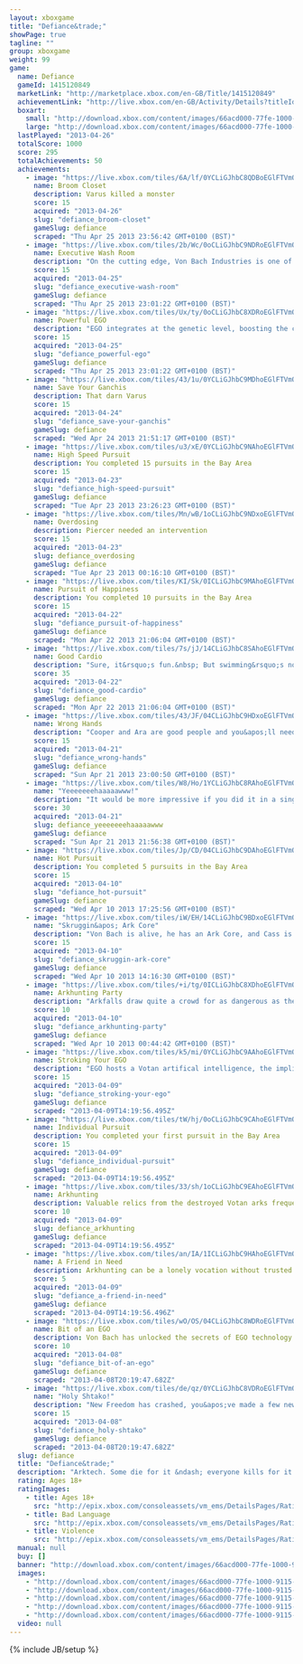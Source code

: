 ```yaml
---
layout: xboxgame
title: "Defiance&trade;"
showPage: true
tagline: ""
group: xboxgame
weight: 99
game: 
  name: Defiance
  gameId: 1415120849
  marketLink: "http://marketplace.xbox.com/en-GB/Title/1415120849"
  achievementLink: "http://live.xbox.com/en-GB/Activity/Details?titleId=1415120849"
  boxart: 
    small: "http://download.xbox.com/content/images/66acd000-77fe-1000-9115-d802545907d1/1033/boxartsm.jpg"
    large: "http://download.xbox.com/content/images/66acd000-77fe-1000-9115-d802545907d1/1033/boxartlg.jpg"
  lastPlayed: "2013-04-26"
  totalScore: 1000
  score: 295
  totalAchievements: 50
  achievements: 
    - image: "https://live.xbox.com/tiles/6A/lf/0YCLiGJhbC8QDBoEGlFTVmQxL2FjaC8wLzZkAAAAAOfn5-5wCfQ=.jpg"
      name: Broom Closet
      description: Varus killed a monster
      score: 15
      acquired: "2013-04-26"
      slug: "defiance_broom-closet"
      gameSlug: defiance
      scraped: "Thu Apr 25 2013 23:56:42 GMT+0100 (BST)"
    - image: "https://live.xbox.com/tiles/2b/Wc/0oCLiGJhbC9NDRoEGlFTVmQxL2FjaC8wLzc5AAAAAOfn5-2ztcU=.jpg"
      name: Executive Wash Room
      description: "On the cutting edge, Von Bach Industries is one of the few corporations with truly global reach"
      score: 15
      acquired: "2013-04-25"
      slug: "defiance_executive-wash-room"
      gameSlug: defiance
      scraped: "Thu Apr 25 2013 23:01:22 GMT+0100 (BST)"
    - image: "https://live.xbox.com/tiles/Ux/ty/0oCLiGJhbC8XDRoEGlFTVmQxL2FjaC8wLzdjAAAAAOfn5-1dG08=.jpg"
      name: Powerful EGO
      description: "EGO integrates at the genetic level, boosting the capabilities of the host beyond natural limits"
      score: 15
      acquired: "2013-04-25"
      slug: "defiance_powerful-ego"
      gameSlug: defiance
      scraped: "Thu Apr 25 2013 23:01:22 GMT+0100 (BST)"
    - image: "https://live.xbox.com/tiles/43/1u/0YCLiGJhbC9MDhoEGlFTVmQxL2FjaC8wLzQ4AAAAAOfn5-5Bff8=.jpg"
      name: Save Your Ganchis
      description: That darn Varus
      score: 15
      acquired: "2013-04-24"
      slug: "defiance_save-your-ganchis"
      gameSlug: defiance
      scraped: "Wed Apr 24 2013 21:51:17 GMT+0100 (BST)"
    - image: "https://live.xbox.com/tiles/u3/xE/0YCLiGJhbC9NAhoEGlFTVmQxL2FjaC8wLzg5AAAAAOfn5-5rfKc=.jpg"
      name: High Speed Pursuit
      description: You completed 15 pursuits in the Bay Area
      score: 15
      acquired: "2013-04-23"
      slug: "defiance_high-speed-pursuit"
      gameSlug: defiance
      scraped: "Tue Apr 23 2013 23:26:23 GMT+0100 (BST)"
    - image: "https://live.xbox.com/tiles/Mn/wB/1oCLiGJhbC9NDxoEGlFTVmQxL2FjaC8wLzU5AAAAAOfn5-kufC4=.jpg"
      name: Overdosing
      description: Piercer needed an intervention
      score: 15
      acquired: "2013-04-23"
      slug: defiance_overdosing
      gameSlug: defiance
      scraped: "Tue Apr 23 2013 00:16:10 GMT+0100 (BST)"
    - image: "https://live.xbox.com/tiles/KI/Sk/0ICLiGJhbC9MAhoEGlFTVmQxL2FjaC8wLzg4AAAAAOfn5-+LhDQ=.jpg"
      name: Pursuit of Happiness
      description: You completed 10 pursuits in the Bay Area
      score: 15
      acquired: "2013-04-22"
      slug: "defiance_pursuit-of-happiness"
      gameSlug: defiance
      scraped: "Mon Apr 22 2013 21:06:04 GMT+0100 (BST)"
    - image: "https://live.xbox.com/tiles/7s/jJ/14CLiGJhbC8SAhoEGlFTVmQxL2FjaC8wLzhmAAAAAOfn5-jmyPI=.jpg"
      name: Good Cardio
      description: "Sure, it&rsquo;s fun.&nbsp; But swimming&rsquo;s not the most effective means of travel&hellip;"
      score: 35
      acquired: "2013-04-22"
      slug: "defiance_good-cardio"
      gameSlug: defiance
      scraped: "Mon Apr 22 2013 21:06:04 GMT+0100 (BST)"
    - image: "https://live.xbox.com/tiles/43/JF/04CLiGJhbC9HDxoEGlFTVmQxL2FjaC8wLzUzAAAAAOfn5-xqcv8=.jpg"
      name: Wrong Hands
      description: "Cooper and Ara are good people and you&apos;ll need them now that Dark Matter has the Matrix"
      score: 15
      acquired: "2013-04-21"
      slug: "defiance_wrong-hands"
      gameSlug: defiance
      scraped: "Sun Apr 21 2013 23:00:50 GMT+0100 (BST)"
    - image: "https://live.xbox.com/tiles/W8/Ho/1YCLiGJhbC8RAhoEGlFTVmQxL2FjaC8wLzhlAAAAAOfn5-rHwUc=.jpg"
      name: "Yeeeeeeehaaaaawww!"
      description: "It would be more impressive if you did it in a single jump&hellip;"
      score: 30
      acquired: "2013-04-21"
      slug: defiance_yeeeeeeehaaaaawww
      gameSlug: defiance
      scraped: "Sun Apr 21 2013 21:56:38 GMT+0100 (BST)"
    - image: "https://live.xbox.com/tiles/Jp/CD/04CLiGJhbC9DAhoEGlFTVmQxL2FjaC8wLzg3AAAAAOfn5-yskDo=.jpg"
      name: Hot Pursuit
      description: You completed 5 pursuits in the Bay Area
      score: 15
      acquired: "2013-04-10"
      slug: "defiance_hot-pursuit"
      gameSlug: defiance
      scraped: "Wed Apr 10 2013 17:25:56 GMT+0100 (BST)"
    - image: "https://live.xbox.com/tiles/iW/EH/14CLiGJhbC9BDxoEGlFTVmQxL2FjaC8wLzU1AAAAAOfn5-goYZU=.jpg"
      name: "Skruggin&apos; Ark Core"
      description: "Von Bach is alive, he has an Ark Core, and Cass is not happy about it"
      score: 15
      acquired: "2013-04-10"
      slug: "defiance_skruggin-ark-core"
      gameSlug: defiance
      scraped: "Wed Apr 10 2013 14:16:30 GMT+0100 (BST)"
    - image: "https://live.xbox.com/tiles/+i/tg/0ICLiGJhbC8XDhoEGlFTVmQxL2FjaC8wLzRjAAAAAOfn5-9PK+Y=.jpg"
      name: Arkhunting Party
      description: "Arkfalls draw quite a crowd for as dangerous as they are;  Risk vs. reward, or so they say"
      score: 10
      acquired: "2013-04-10"
      slug: "defiance_arkhunting-party"
      gameSlug: defiance
      scraped: "Wed Apr 10 2013 00:44:42 GMT+0100 (BST)"
    - image: "https://live.xbox.com/tiles/k5/mi/0YCLiGJhbC9AAhoEGlFTVmQxL2FjaC8wLzg0AAAAAOfn5-6NmY8=.jpg"
      name: Stroking Your EGO
      description: "EGO hosts a Votan artifical intelligence, the implications of which are not fully understood"
      score: 15
      acquired: "2013-04-09"
      slug: "defiance_stroking-your-ego"
      gameSlug: defiance
      scraped: "2013-04-09T14:19:56.495Z"
    - image: "https://live.xbox.com/tiles/tW/hj/0oCLiGJhbC9CAhoEGlFTVmQxL2FjaC8wLzg2AAAAAOfn5-1MaKk=.jpg"
      name: Individual Pursuit
      description: You completed your first pursuit in the Bay Area
      score: 15
      acquired: "2013-04-09"
      slug: "defiance_individual-pursuit"
      gameSlug: defiance
      scraped: "2013-04-09T14:19:56.495Z"
    - image: "https://live.xbox.com/tiles/33/sh/1oCLiGJhbC9EAhoEGlFTVmQxL2FjaC8wLzgwAAAAAOfn5-kOe8M=.jpg"
      name: Arkhunting
      description: Valuable relics from the destroyed Votan arks frequently and dangerously rain from the sky
      score: 10
      acquired: "2013-04-09"
      slug: defiance_arkhunting
      gameSlug: defiance
      scraped: "2013-04-09T14:19:56.495Z"
    - image: "https://live.xbox.com/tiles/an/IA/1ICLiGJhbC9HAhoEGlFTVmQxL2FjaC8wLzgzAAAAAOfn5-svcnY=.jpg"
      name: A Friend in Need
      description: Arkhunting can be a lonely vocation without trusted friends
      score: 5
      acquired: "2013-04-09"
      slug: "defiance_a-friend-in-need"
      gameSlug: defiance
      scraped: "2013-04-09T14:19:56.496Z"
    - image: "https://live.xbox.com/tiles/wO/OS/04CLiGJhbC8WDRoEGlFTVmQxL2FjaC8wLzdiAAAAAOfn5-y949w=.jpg"
      name: Bit of an EGO
      description: Von Bach has unlocked the secrets of EGO technology for commercial use; You are proof
      score: 10
      acquired: "2013-04-08"
      slug: "defiance_bit-of-an-ego"
      gameSlug: defiance
      scraped: "2013-04-08T20:19:47.682Z"
    - image: "https://live.xbox.com/tiles/de/qz/0YCLiGJhbC8VDRoEGlFTVmQxL2FjaC8wLzdhAAAAAOfn5-6c6mk=.jpg"
      name: "Holy Shtako!"
      description: "New Freedom has crashed, you&apos;ve made a few new friends and one of them lives inside your head"
      score: 15
      acquired: "2013-04-08"
      slug: "defiance_holy-shtako"
      gameSlug: defiance
      scraped: "2013-04-08T20:19:47.682Z"
  slug: defiance
  title: "Defiance&trade;"
  description: "Arktech. Some die for it &ndash; everyone kills for it. Join a futuristic online open-world shooter where thousands of players scour a transformed Earth competing for alien technology. Hunt alone or with others as you improve your skills and level up unlocking powerful weapons that will help you survive the massive battles that await."
  rating: Ages 18+
  ratingImages: 
    - title: Ages 18+
      src: "http://epix.xbox.com/consoleassets/vm_ems/DetailsPages/RatingSystemID/14/default/Values/14005.png"
    - title: Bad Language
      src: "http://epix.xbox.com/consoleassets/vm_ems/DetailsPages/RatingSystemID/14/default/Descriptors/14000.png"
    - title: Violence
      src: "http://epix.xbox.com/consoleassets/vm_ems/DetailsPages/RatingSystemID/14/default/Descriptors/14005.png"
  manual: null
  buy: []
  banner: "http://download.xbox.com/content/images/66acd000-77fe-1000-9115-d802545907d1/1033/banner.png"
  images: 
    - "http://download.xbox.com/content/images/66acd000-77fe-1000-9115-d802545907d1/1033/screenlg1.jpg"
    - "http://download.xbox.com/content/images/66acd000-77fe-1000-9115-d802545907d1/1033/screenlg2.jpg"
    - "http://download.xbox.com/content/images/66acd000-77fe-1000-9115-d802545907d1/1033/screenlg3.jpg"
    - "http://download.xbox.com/content/images/66acd000-77fe-1000-9115-d802545907d1/1033/screenlg4.jpg"
    - "http://download.xbox.com/content/images/66acd000-77fe-1000-9115-d802545907d1/1033/screenlg5.jpg"
  video: null
---
```

{% include JB/setup %}